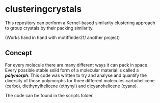 # clusteringcrystals

This repository can perform a Kernel-based similarity clustering approach to group crystals by their packing similarity. 

(Works hand in hand with motiffinder21/ another project)

## Concept

For every molecule there are many different ways it can pack in space. Every possible stable solid form of a molecular material is called a ___polymorph___. This code was written to try and analyse and quantify the diversity of those polymorphs for three different molecules carbohelicene (carbo), diethynylhelicene (ethynyl) and dicyanohelicene (cyano). 

The code can be found in the scripts folder.
